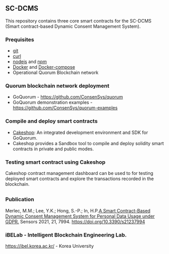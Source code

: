 ## SC-DCMS

This repository contains three core smart contracts for the SC-DCMS (Smart contract-based Dynamic Consent Management System).

### Prequisites
- [git](https://git-scm.com/downloads)
- [curl](https://curl.se/download.html)
- [nodejs](https://nodejs.org/en/download/) and [npm](https://www.npmjs.com/package/npm)
- [Docker](https://www.docker.com/products/docker-desktop/) and [Docker-compose](https://docs.docker.com/compose/install/)
- Operational Quorum Blockchain network

### Quorum blockchain network deployment
- GoQuorum - https://github.com/ConsenSys/quorum
- GoQuorum demonstration examples - https://github.com/ConsenSys/quorum-examples

### Compile and deploy smart contracts
- [Cakeshop](https://docs.goquorum.consensys.net/en/stable/HowTo/GetStarted/Cakeshop/): An integrated development environment and SDK for GoQuorum.
- Cakeshop provides a Sandbox tool to compile and deploy solidity smart contracts in private and public modes.

### Testing smart contract using Cakeshop
Cakeshop contract management dashboard can be used to for testing deployed smart contracts and explore the transactions recorded in the blockchain.

##
### Publication
Merlec, M.M.; Lee, Y.K.; Hong, S.-P.; In, H.P.[A Smart Contract-Based Dynamic Consent Management System for Personal Data Usage under GDPR.](https://doi.org/10.3390/s21237994) Sensors 2021, 21, 7994. https://doi.org/10.3390/s21237994

### iBELab - Intelligent Blockchain Engineering Lab.    
https://ibel.korea.ac.kr/ - Korea University  


